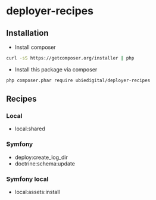 # deployer-recipes

## Installation
* Install composer
```bash
curl -sS https://getcomposer.org/installer | php
```
* Install this package via composer
```bash
php composer.phar require ubiedigital/deployer-recipes
```

## Recipes

### Local
* local:shared

### Symfony
* deploy:create_log_dir
* doctrine:schema:update

### Symfony local
* local:assets:install
